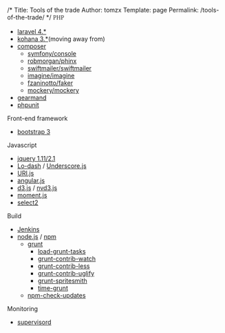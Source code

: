 /*
 Title: Tools of the trade
 Author: tomzx
 Template: page
 Permalink: /tools-of-the-trade/
*/
<span style="color: #333333; font-family: Georgia, 'Times New Roman', 'Bitstream Charter', Times, serif;"><span style="line-height: 19px;">PHP</span></span>

*   [laravel 4.*][1]
*   [kohana 3.*][2](moving away from)
*   [composer][3] 
    *   [symfony/console][4]
    *   [robmorgan/phinx][5]
    *   [swiftmailer/swiftmailer][6]
    *   [imagine/imagine][7]
    *   [fzaninotto/faker][8]
    *   [mockery/mockery][9]
*   [gearmand][10]
*   [phpunit][11]

Front-end framework

*   [bootstrap 3][12]

Javascript

*   [jquery 1.11/2.1][13]
*   [Lo-dash][14] / [Underscore.js][15]
*   [URI.js][16]
*   [angular.js][17]
*   [d3.js][18] / [nvd3.js][19]
*   [moment.js][20]
*   [select2][21]

Build

*   [Jenkins][22]
*   [node.js][23] / [npm][24] 
    *   [grunt][25] 
        *   [load-grunt-tasks][26]
        *   [grunt-contrib-watch][27]
        *   [grunt-contrib-less][28]
        *   [grunt-contrib-uglify][29]
        *   [grunt-spritesmith][30]
        *   [time-grunt][31]
    *   [npm-check-updates][32]

Monitoring

*   [supervisord][33]

 [1]: http://laravel.com/
 [2]: http://kohanaframework.org/
 [3]: http://getcomposer.org/
 [4]: https://packagist.org/packages/symfony/console
 [5]: https://packagist.org/packages/robmorgan/phinx
 [6]: https://packagist.org/packages/swiftmailer/swiftmailer
 [7]: https://packagist.org/packages/imagine/imagine
 [8]: https://packagist.org/packages/fzaninotto/faker
 [9]: https://packagist.org/packages/mockery/mockery
 [10]: http://gearman.org/
 [11]: http://phpunit.de/manual/current/en/index.html
 [12]: http://getbootstrap.com/
 [13]: http://jquery.com/
 [14]: http://lodash.com/
 [15]: http://underscorejs.org/
 [16]: http://medialize.github.io/URI.js/
 [17]: http://angularjs.org/
 [18]: http://d3js.org/
 [19]: http://nvd3.org/
 [20]: http://momentjs.com/
 [21]: http://ivaynberg.github.io/select2/
 [22]: http://jenkins-ci.org/
 [23]: http://nodejs.org/
 [24]: https://npmjs.org/
 [25]: http://gruntjs.com/
 [26]: https://github.com/sindresorhus/load-grunt-tasks
 [27]: https://npmjs.org/package/grunt-contrib-watch
 [28]: https://npmjs.org/package/grunt-contrib-less
 [29]: https://npmjs.org/package/grunt-contrib-uglify
 [30]: https://github.com/Ensighten/grunt-spritesmith
 [31]: https://npmjs.org/package/time-grunt
 [32]: https://github.com/tjunnone/npm-check-updates
 [33]: http://supervisord.org/